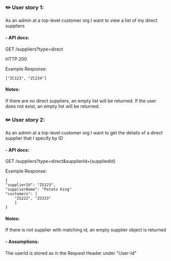 
###  ✏️ User story 1:
As an admin at a top-level customer org
I want to view a list of my direct suppliers

#### - API docs:

GET /suppliers?type=direct

HTTP 200

Example Response:
```
["ZC123", "ZC234"]
```

#### Notes:
If there are no direct suppliers, an empty list will be returned.
If the user does not exist, an empty list will be returned.

###  ✏️ User story 2:

As an admin at a top-level customer org
I want to get the details of a direct supplier that I specify by ID

#### - API docs:

GET /suppliers?type=direct&supplierId={suppliedId}

Example Response:
```
{
"supplierId": "ZS123",
"supplierName": "Potato King"
"customers": [
    "ZS222", "ZS333"
    ]
}
```
#### Notes: 
If there is not supplier with matching id, an empty supplier object is returned

#### - Assumptions:
The userId is stored as in the Request Header under "User-Id"